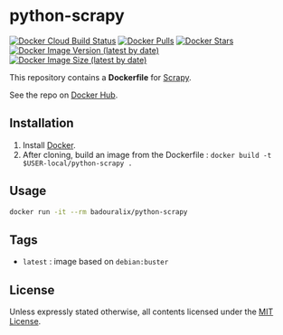 # python-scrapy

[![Docker Cloud Build Status](https://img.shields.io/docker/cloud/build/badouralix/python-scrapy?label=build&logo=docker&logoColor=white)](https://hub.docker.com/r/badouralix/python-scrapy)
[![Docker Pulls](https://img.shields.io/docker/pulls/badouralix/python-scrapy?label=pulls&logo=docker&logoColor=white)](https://hub.docker.com/r/badouralix/python-scrapy)
[![Docker Stars](https://img.shields.io/docker/stars/badouralix/python-scrapy?label=stars&logo=docker&logoColor=white)](https://hub.docker.com/r/badouralix/python-scrapy)
[![Docker Image Version (latest by date)](https://img.shields.io/docker/v/badouralix/python-scrapy?logo=docker&logoColor=white)](https://hub.docker.com/r/badouralix/python-scrapy)
[![Docker Image Size (latest by date)](https://img.shields.io/docker/image-size/badouralix/python-scrapy?label=size&logo=docker&logoColor=white)](https://hub.docker.com/r/badouralix/python-scrapy)

This repository contains a **Dockerfile** for [Scrapy](http://scrapy.org/).

See the repo on [Docker Hub](https://hub.docker.com/r/badouralix/python-scrapy/).

## Installation

1. Install [Docker](https://www.docker.com/).
2. After cloning, build an image from the Dockerfile : `docker build -t $USER-local/python-scrapy .`

## Usage

```bash
docker run -it --rm badouralix/python-scrapy
```

## Tags

- `latest` : image based on `debian:buster`

## License

Unless expressly stated otherwise, all contents licensed under the [MIT License](https://github.com/badouralix/dockerfiles/blob/main/LICENSE).
